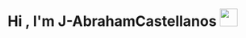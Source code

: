 <h1 align="center"><b>Hi , I'm J-AbrahamCastellanos </b><img src="https://media.giphy.com/media/hvRJCLFzcasrR4ia7z/giphy.gif" width="35">
